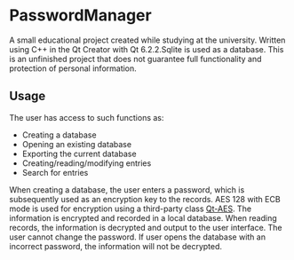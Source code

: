 # PasswordManager
A small educational project created while studying at the university.
Written using C++ in the Qt Creator with Qt 6.2.2.Sqlite is used as a database.
This is an unfinished project that does not guarantee full functionality and protection of personal information.

## Usage
The user has access to such functions as:
* Creating a database
* Opening an existing database
* Exporting the current database
* Creating/reading/modifying entries
* Search for entries

When creating a database, the user enters a password, which is subsequently used as an encryption key to the records. 
AES 128 with ECB mode is used for encryption using a third-party class [Qt-AES](https://github.com/bricke/Qt-AES).
The information is encrypted and recorded in a local database. When reading records, the information is decrypted and output to the user interface.
The user cannot change the password. If user opens the database with an incorrect password, the information will not be decrypted.
